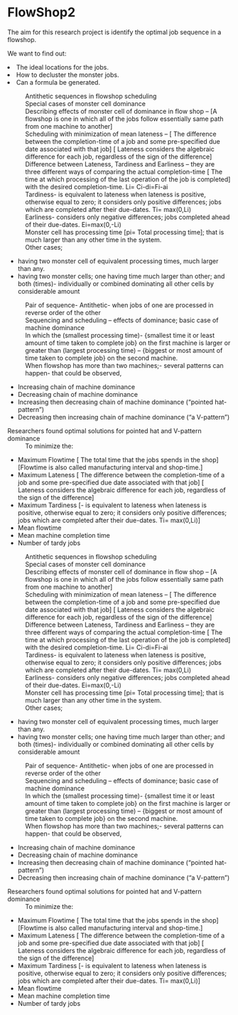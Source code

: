 # FlowShop2

The aim for this research project is identify the optimal job sequence in a flowshop. 

We want to find out:
  <li> The ideal locations for the jobs.
  <li> How to decluster the monster jobs.
  <li> Can a formula be generated.  
    
<dl>
<dd>Antithetic sequences in flowshop scheduling</dd>
<dd>Special cases of monster cell dominance</dd>
<dd>Describing effects of monster cell of dominance in flow shop – [A flowshop is one in which all of the jobs follow essentially same path from one machine to another] </dd>
<dd>Scheduling with minimization of mean lateness – [ The difference between the completion-time of a job and some pre-specified due date associated with that job] [ Lateness considers the algebraic difference for each job, regardless of the sign of the difference] </dd>
<dd>Difference between Lateness, Tardiness and Earliness – they are three different ways of comparing the actual completion-time [ The time at which processing of the last operation of the job is completed] with the desired completion-time.  Li= Ci-di=Fi-ai</dd>
<dd>Tardiness- is equivalent to lateness when lateness is positive, otherwise equal to zero; it considers only positive differences; jobs which are completed after their due-dates. Ti= max(0,Li) </dd>
<dd>Earliness- considers only negative differences; jobs completed ahead of their due-dates. Ei=max(0,-Li) </dd>

<dd>Monster cell has processing time [pi= Total processing time]; that is much larger than any other time in the system. </dd>
<dd>Other cases; </dd>
<ul>
<li>having two monster cell of equivalent processing times, much larger than any. </li>
<li>having two monster cells; one having time much larger than other; and both (times)- individually or combined dominating all other cells by considerable amount</li>
</ul>
<dd>Pair of sequence- Antithetic- when jobs of one are processed in reverse order of the other</dd>
<dd>Sequencing and scheduling – effects of dominance; basic case of machine dominance</dd>
<dd>In which the (smallest processing time)- {smallest time it or least amount of time taken to complete job} on the first machine is larger or greater than (largest processing time) – {biggest or most amount of time taken to complete job} on the second machine. </dd> 
<dd>When flowshop has more than two machines;- several patterns can happen- that could be observed, </dd>
<ul>
<li>Increasing chain of machine dominance</li>
<li>Decreasing chain of machine dominance</li>
<li>Increasing then decreasing chain of machine dominance (“pointed hat-pattern”)</li>
<li>Decreasing then increasing chain of machine dominance (“a V-pattern”)</li>
</ul>
<dt>Researchers found optimal solutions for pointed hat and V-pattern dominance</dt> 
<dd>To minimize the:</dd>
<ul>
<li>Maximum Flowtime [ The total time that the jobs spends in the shop] [Flowtime is also called manufacturing interval and shop-time.]</li>
<li>Maximum Lateness [ The difference between the completion-time of a job and some pre-specified due date associated with that job] [ Lateness considers the algebraic difference for each job, regardless of the sign of the difference] </li>
<li>Maximum Tardiness [- is equivalent to lateness when lateness is positive, otherwise equal to zero; it considers only positive differences; jobs which are completed after their due-dates. Ti= max(0,Li)] </li>
<li>Mean flowtime</li>
<li>Mean machine completion time</li>
<li>Number of tardy jobs</li>
</ul>
<dl>
<dd>Antithetic sequences in flowshop scheduling</dd>
<dd>Special cases of monster cell dominance</dd>
<dd>Describing effects of monster cell of dominance in flow shop – [A flowshop is one in which all of the jobs follow essentially same path from one machine to another] </dd>
<dd>Scheduling with minimization of mean lateness – [ The difference between the completion-time of a job and some pre-specified due date associated with that job] [ Lateness considers the algebraic difference for each job, regardless of the sign of the difference] </dd>
<dd>Difference between Lateness, Tardiness and Earliness – they are three different ways of comparing the actual completion-time [ The time at which processing of the last operation of the job is completed] with the desired completion-time.  Li= Ci-di=Fi-ai</dd>
<dd>Tardiness- is equivalent to lateness when lateness is positive, otherwise equal to zero; it considers only positive differences; jobs which are completed after their due-dates. Ti= max(0,Li) </dd>
<dd>Earliness- considers only negative differences; jobs completed ahead of their due-dates. Ei=max(0,-Li) </dd>

<dd>Monster cell has processing time [pi= Total processing time]; that is much larger than any other time in the system. </dd>
<dd>Other cases; </dd>
<ul>
<li>having two monster cell of equivalent processing times, much larger than any. </li>
<li>having two monster cells; one having time much larger than other; and both (times)- individually or combined dominating all other cells by considerable amount</li>
</ul>
<dd>Pair of sequence- Antithetic- when jobs of one are processed in reverse order of the other</dd>
<dd>Sequencing and scheduling – effects of dominance; basic case of machine dominance</dd>
<dd>In which the (smallest processing time)- {smallest time it or least amount of time taken to complete job} on the first machine is larger or greater than (largest processing time) – {biggest or most amount of time taken to complete job} on the second machine. </dd> 
<dd>When flowshop has more than two machines;- several patterns can happen- that could be observed, </dd>
<ul>
<li>Increasing chain of machine dominance</li>
<li>Decreasing chain of machine dominance</li>
<li>Increasing then decreasing chain of machine dominance (“pointed hat-pattern”)</li>
<li>Decreasing then increasing chain of machine dominance (“a V-pattern”)</li>
</ul>
<dt>Researchers found optimal solutions for pointed hat and V-pattern dominance</dt> 
<dd>To minimize the:</dd>
<ul>
<li>Maximum Flowtime [ The total time that the jobs spends in the shop] [Flowtime is also called manufacturing interval and shop-time.]</li>
<li>Maximum Lateness [ The difference between the completion-time of a job and some pre-specified due date associated with that job] [ Lateness considers the algebraic difference for each job, regardless of the sign of the difference] </li>
<li>Maximum Tardiness [- is equivalent to lateness when lateness is positive, otherwise equal to zero; it considers only positive differences; jobs which are completed after their due-dates. Ti= max(0,Li)] </li>
<li>Mean flowtime</li>
<li>Mean machine completion time</li>
<li>Number of tardy jobs</li>
</ul>
</dl>
